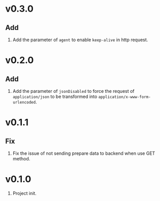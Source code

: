 # v0.3.0
## Add
1. Add the parameter of `agent` to enable `keep-alive` in http request.

# v0.2.0
## Add
1. Add the parameter of `jsonDisabled` to force the request of `application/json` to be transformed into `application/x-www-form-urlencoded`.

# v0.1.1
## Fix

1. Fix the issue of not sending prepare data to backend when use GET method. 

# v0.1.0
1. Project init.